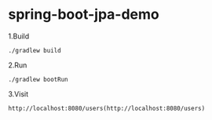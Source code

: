 # spring-boot-jpa-demo


1.Build
 ```
 ./gradlew build
 
 ```
 
2.Run
```
./gradlew bootRun

```

3.Visit
```
http://localhost:8080/users(http://localhost:8080/users)

```